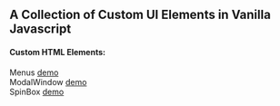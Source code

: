 ## A Collection of Custom UI Elements in Vanilla Javascript

#### Custom HTML Elements:
Menus [demo](https://shoottheluck.github.io/CustomElements/Menus)<br>
ModalWindow [demo](https://shoottheluck.github.io/CustomElements/ModalWindow)<br>
SpinBox [demo](https://shoottheluck.github.io/CustomElements/SpinBox)<br>
